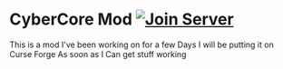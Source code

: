 # CyberCore Mod [![Join Server](https://img.shields.io/badge/chat-on%20discord-7289da.svg)](https://discord.gg/rsnwGj)


This is a mod I've been working on for a few Days I will be putting it on Curse Forge As soon as I Can get stuff working
